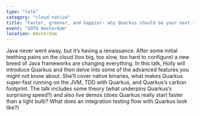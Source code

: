 ```yaml
---
type: "talk"
category: "cloud native"
title: "Faster, greener, and happier- why Quarkus should be your next tech stack"
event: "GOTO Amsterdam"
location: Amsterdam
---
```

Java never went away, but it’s having a renaissance. After some initial teething pains on the cloud (too big, too slow, too hard to configure) a new breed of Java frameworks are changing everything. In this talk, Holly will introduce Quarkus and then delve into some of the advanced features you might not know about. She’ll cover native binaries, what makes Quarkus super-fast running on the JVM, TDD with Quarkus, and Quarkus’s carbon footprint. The talk includes some theory (what underpins Quarkus’s surprising speed?) and also live demos (does Quarkus really start faster than a light bulb? What does an integration testing flow with Quarkus look like?) 